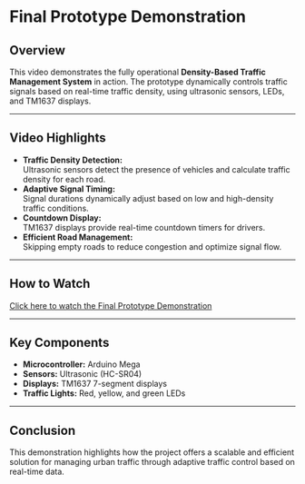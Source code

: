 # Final Prototype Demonstration 

## Overview
This video demonstrates the fully operational **Density-Based Traffic Management System** in action. The prototype dynamically controls traffic signals based on real-time traffic density, using ultrasonic sensors, LEDs, and TM1637 displays.

---

## Video Highlights
- **Traffic Density Detection:**  
  Ultrasonic sensors detect the presence of vehicles and calculate traffic density for each road.  
- **Adaptive Signal Timing:**  
  Signal durations dynamically adjust based on low and high-density traffic conditions.  
- **Countdown Display:**  
  TM1637 displays provide real-time countdown timers for drivers.  
- **Efficient Road Management:**  
  Skipping empty roads to reduce congestion and optimize signal flow.  

---

## How to Watch
[Click here to watch the Final Prototype Demonstration ](https://youtu.be/VrdO2JIbczU)  

---

## Key Components
- **Microcontroller:** Arduino Mega  
- **Sensors:** Ultrasonic (HC-SR04)  
- **Displays:** TM1637 7-segment displays  
- **Traffic Lights:** Red, yellow, and green LEDs  

---

## Conclusion
This demonstration highlights how the project offers a scalable and efficient solution for managing urban traffic through adaptive traffic control based on real-time data.
